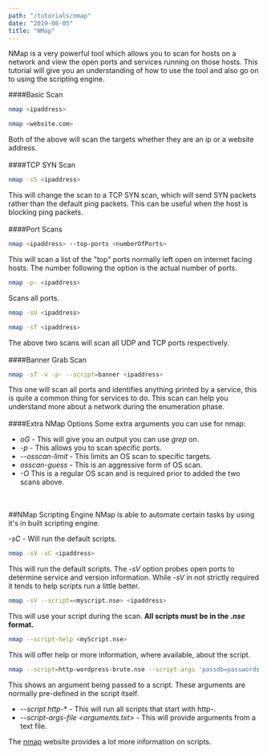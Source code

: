 ```yaml
---
path: "/tutorials/nmap"
date: "2019-08-05"
title: "NMap"
---
```


NMap is a very powerful tool which allows you to scan for hosts on a network and view the open ports and services running on those hosts. This tutorial will give you an understanding of how to use the tool and also go on to using the scripting engine.

####Basic Scan
```bash
nmap <ipaddress>
```
```bash
nmap <website.com>
```
Both of the above will scan the targets whether they are an ip or a website address.
<br/><br/>
####TCP SYN Scan
```bash
nmap -sS <ipaddress>
```
This will change the scan to a TCP SYN scan, which will send SYN packets rather than the default ping packets. This can be useful when the host is blocking ping packets.
<br/><br/>
####Port Scans
```bash
nmap <ipaddress> --top-ports <numberOfPorts>
```
This will scan a list of the "top" ports normally left open on internet facing hosts. The number following the option is the actual number of ports.

```bash
nmap -p- <ipaddress>
```
Scans all ports.

```bash
nmap -sU <ipaddress>
```
```bash
nmap -sT <ipaddress>
```
The above two scans will scan all UDP and TCP ports respectively.
<br/><br/>
####Banner Grab Scan
```bash
nmap -sT -v -p- --script=banner <ipaddress>
```
This one will scan all ports and identifies anything printed by a service, this is quite a common thing for services to do. This scan can help you understand more about a network during the enumeration phase.
<br/><br/>
####Extra NMap Options
Some extra arguments you can use for nmap:
* *oG* - This will give you an output you can use *grep* on.
* *-p* - This allows you to scan specific ports.
* *--osscan-limit* - This limits an OS scan to specific targets.
* *osscan-guess* - This is an aggressive form of OS scan.
* *-O* This is a regular OS scan and is required prior to added the two scans above.

<br/><br/>
##NMap Scripting Engine
NMap is able to automate certain tasks by using it's in built scripting engine.

*-sC* - Will run the default scripts.
```bash
nmap -sV -sC <ipaddress>
```
This will run the default scripts. The *-sV* option probes open ports to determine service and version information. While *-sV* in not strictly required it tends to help scripts run a little better.

```bash
nmap -sV --script=<myscript.nse> <ipaddress>
```
This will use your script during the scan. **All scripts must be in the *.nse* format.**

```bash
nmap --script-help <myScript.nse>
```
This will offer help or more information, where available, about the script.

```bash
nmap --script=http-wordpress-brute.nse --script-args 'passdb=passwords.txt' <ipaddress>
```
This shows an argument being passed to a script. These arguments are normally pre-defined in the script itself.

* *--script http-*\* - This will run all scripts that start with http-.
* *--script-args-file <arguments.txt>* - This will provide arguments from a text file.

The [nmap](https://nmap.org/) website provides a lot more information on scripts.